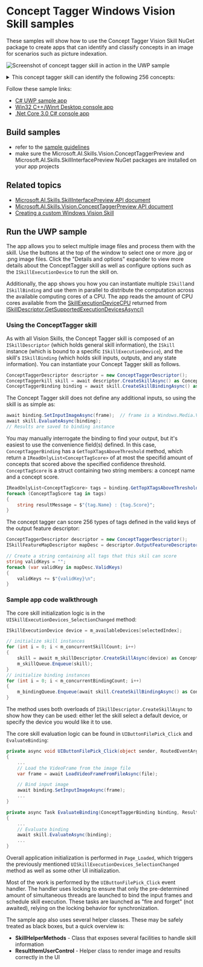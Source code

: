 # Concept Tagger Windows Vision Skill samples

These samples will show how to use the Concept Tagger Vision Skill NuGet package to create apps that can identify and classify concepts in an image for scenarios such as picture indexation. 

![Screenshot of concept tagger skill in action in the UWP sample](./doc/sample_app.jpg)

<details>
<summary>This concept tagger skill can identify the following 256 concepts:</summary>
<p>

Column1
- airplane;aircraft;airliner;airplanes;plane;planes
- animal;animals
- aquarium;aquariums
- archery;archer;archers
- art
- art gallery
- aurora;aurora borealis;auroras;northern lights
- baby;babies;infant;infants;newborn;newborns
- backpack;backpacks;knapsack
- backyard;backyards;yard;yards
- baking;bake
- ball
- ballroom dance;ballroom dancing
- bar
- barcode;UPC
- barn;barns
- baseball
- basketball
- beach;beaches;beachfront;beachside;sandy beach;coast;shore
- beard;beards;facial hair
- beer;beers
- bicycle;bicycles
- bike;bikes
- bird;birds
- birthday;birthdays
- black
- black and white
- blue
- board game;board games
- boat;boats
- bonfire
- book;books
- bowling
- branch
- bread
- bridge;bridges
- brown
- building;buildings
- bus;buses
- butterfly;butterflies
- cable car;cable cars
- cake;cakes
- camera;cameras
- camp;camps;camping
- canoe;canoes
- canyon;canyons
- car;cars
- casino;casinos;gambling
- castle;castles
- cat;cats
- cave;caves;cavern;caverns
- celebration;celebrations
- cellphone;cellphones;mobile phone
- cheerleading;cheerleader;cheerleaders
- chess
- chocolate;chocolates
- Christmas decor
- Christmas;Xmas
- cliff;cliffs
- climb;climbing;climbs
- clock
- clown;clowns
- collage;collages
- computer;computers
- concert;concerts
- cook;cooked;cooking;cooks
- cricket
- crowd;crowds;people;crowded
- cruise ship;cruise liner;cruise ships;cruiseship;cruiseships
- dance;dancers;dances;dancing
- deck;decks;patio;patios
- desert;deserts
- dessert;desserts
- Diwali;Deewali;Deepawali
- document;documents
- dog;dogs;puppy
- draw;drawing;paint;painting
- dress;attire;dresses
- drink;drinks
- duck;ducks
- dune
- easter
- eat;eats;ate;eating
- factory;factories
- fair
- farm;farms
- ferris wheel
- field hockey
- fire department
- fire;blaze;fires
- fireplace;fireplaces;hearth;wood stove;woodstove
- fireworks;firecrackers;firework
- fish;marine life
- flower;floral;flowers
- fog;foggy;mist
- food
- football
- forest;forests
- fruit;fruits
- glacier;glaciers
- glass
- golf;golfing
- graduation
- green
- grey
- group
- guitar;guitars
- gymnast;gymnastics;gymnasts
- halloween
- hanukkah;Hannukah;Hanukah;Hanukka;Chanukah
- helicopter;helicopters
- hike;hikes;hiking
- hockey
- holiday;holidays
- home
- horse;horses
- hot tub;jacuzzi;hot tubs
- hotel;hotels
- house;houses
- hummingbird;hummingbirds
- ice
- ice hockey
- ice skating;skating
- icicle;icicles
- identification;identifications;ID
- jungle
- kayak;kayaking;kayaks
- kid;children;child;kids
- kiss;kisses;kissing
- kitchen;kitchens
- kitten
- lake;lakes;pond
- landmark
- lego;block;blocks
- lighthouse;lighthouses;beacon
- lightning
- martial art
- mask;masks
- meme
- menu;menus
- miniature golf;mini golf
- monument;monuments
- moon;lunar
- motorcycle;motorbike;motorcycles
- mountain range
- mountain;mountains
- museum;museums
- music
- musical theatre
- nature
- nebula
- newspaper;newspapers
- night;nights;dark;darkness
- office;workplace;offices
- orange
- outdoor;outside;outdoors
- palace;palaces;mansion;mansions
- paper;papers
- park;parks;recreation
- parking;parked;parking lot
- pen;pens
- penguin;penguins
- person
- pet;pets
- phone;phones
- piano
- picnic;picnics
- pier;piers;dock;docks;wharf
- pink
- pizza;pizzas
- playground;playgrounds
- pool;pools
- portrait;portraits
- poster;flyer;posters;flyers
- presentation;presenting;slide;slides
- prom;proms
- purple
- race track;race tracks;racetrack;racetracks;raceway;track
- rainbow
- ranch;ranches
- receipt;receipts;bill
- red
- reef;coral reef;reefs
- restaurant;eatery;restaurants
- rock climbing
- rowing;rowers
- run;running;ran;jogging;sprint;jog
- safari;safaris
- sail
- sailboat;sailboats;sailing
- saint Patrick's Day
- screenshot;screencap;screengrab;screenshots
- scuba diving;scuba;scuba dive;diving
- selfies;selfie
- ship;ships
- silhouette;silhouettes;shadow;shadows
- skateboard;skateboarding;skateboards;skate;skater
- ski;skis;skier;skiers;skiing
- sky
- skyline;cityscape;skylines
- skyscraper;skyscrapers
- smile;smiling;smiles;grin;grins;grinning
- snow;snows
- soccer
- softball
- sport;sports
- stadium;stadiums
- stained glass
- star;stars
- statue;statues
- storm;storms
- street;streets;road;roads
- stuffed toy
- sunglasses
- sunset
- surf;surfer;surfers;surfing
- swamp;swamps
- swim;swam;swimmers;swimming;swims
- swimming pool;swimming pools
- table;tables;desk;desks
- teal
- telephone
- tennis
- thanksgiving
- theatre;theatres;theater;theaters
- tower;towers
- toy;toys
- tractor;tractors
- train;trains
- tree;trees
- truck;trucks
- trunk
- tubing
- turtle;turtles;tortoise;tortoises
- umbrella
- vacation
- valentine's Day;valentine;valentines
- vehicle;vehicles;transit
- vineyard;vineyards;winery
- volleyball;volley ball
- wakeboard;wakeboarders;wakeboarding
- water
- water park
- waterfall;waterfalls
- waterski
- wedding dress
- wedding reception
- wedding;nuptials;weddings
- white
- whiteboard;whiteboards
- wine;wines
- winter
- wrestle;wrestled;wrestling
- yacht;yachts
- yellow
- zoo
</p>
</details>

Follow these sample links:
- [C# UWP sample app](./cs/ConceptTaggerSample_UWP)
- [Win32 C++/Winrt Desktop console app](./cpp/ConceptTaggerSample_Desktop)
- [.Net Core 3.0 C# console app](./cs/ConceptTaggerSample_NetCore3)

## Build samples
- refer to the [sample guidelines](../README.md)
- make sure the Microsoft.AI.Skills.Vision.ConceptTaggerPreview and Microsoft.AI.Skills.SkillInterfacePreview NuGet packages are installed on your app projects

## Related topics

- [Microsoft.AI.Skills.SkillInterfacePreview API document](../../doc/Microsoft.AI.Skills.SkillInterfacePreview.md)
- [Microsoft.AI.Skills.Vision.ConceptTaggerPreview API document](../../doc/Microsoft.AI.Skills.Vision.ConceptTaggerPreview.md)
- [Creating a custom Windows Vision Skill](../SentimentAnalyzerCustomSkill)

## Run the UWP sample

The app allows you to select multiple image files and process them with the skill. Use the buttons at the top of the window to select one or more .jpg or .png image files. Click the "Details and options" expander to view more details about the ConceptTagger skill as well as configure options such as the `ISkillExecutionDevice` to run the skill on.

Additionally, the app shows you how you can instantiate multiple `ISkill`and `ISkillBinding` and use them in parallel to distribute the computation across the available computing cores of a CPU. The app reads the amount of CPU cores available from the [SkillExecutionDeviceCPU](../../doc/Microsoft.AI.Skills.Vision.ConceptTaggerPreview.md#SkillExecutionDeviceCPU) returned from [ISkillDescriptor.GetSupportedExecutionDevicesAsync()](../../doc/Microsoft.AI.Skills.Vision.ConceptTaggerPreview.md#ISkillDescriptor.GetSupportedExecutionDevicesAsync)

### Using the ConceptTagger skill

As with all Vision Skills, the Concept Tagger skill is composed of an `ISkillDescriptor` (which holds general skill information), the `ISkill` instance (which is bound to a specific `ISkillExecutionDevice`), and the skill's `ISkillBinding` (which holds skill inputs, outputs, and any state information). You can instantiate your Concept Tagger skill as follows.

```csharp
ConceptTaggerDescriptor descriptor = new ConceptTaggerDescriptor();
ConceptTaggerkill skill = await descriptor.CreateSkillAsync() as ConceptTaggerSkill; // If you don't specify an ISkillExecutionDevice, a default will be automatically selected
ConceptTaggerBinding binding = await skill.CreateSkillBindingAsync() as ConceptTaggerBinding;
```

The Concept Tagger skill does not define any additional inputs, so using the skill is as simple as:

```csharp
await binding.SetInputImageAsync(frame);  // frame is a Windows.Media.VideoFrame
await skill.EvaluateAsync(binding);
// Results are saved to binding instance
```

You may manually interrogate the binding to find your output, but it's easiest to use the convenience field(s) defined. In this case, `ConceptTaggerBinding` has a `GetTopXTagsAboveThreshold` method, which return a `IReadOnlyList<ConceptTagScore>` of at most the specifid amount of concepts that scored above the specified confidence threshold. `ConceptTagScore` is a struct containing two string members: a concept name and a concept score.

```csharp
IReadOnlyList<ConceptTagScore> tags = binding.GetTopXTagsAboveThreshold(5, 0.7f);
foreach (ConceptTagScore tag in tags)
{
    string resultMessage = $"{tag.Name} : {tag.Score}";
}
```

The concept tagger can score 256 types of tags defined in the valid keys of the output feature descriptor:
```csharp
ConceptTaggerDescriptor descriptor = new ConceptTaggerDescriptor();
ISkillFeatureMapDescriptor mapDesc = descriptor.OutputFeatureDescriptors.First() as ISkillFeatureMapDescriptor;

// Create a string containing all tags that this skil can score
string validKeys = "";
foreach (var validKey in mapDesc.ValidKeys)
{
    validKeys += $"{validKey}\n";
}
```

### Sample app code walkthrough

The core skill initialization logic is in the `UISkillExecutionDevices_SelectionChanged` method:

```csharp
ISkillExecutionDevice device = m_availableDevices[selectedIndex];

// initialize skill instances
for (int i = 0; i < m_concurrentSkillCount; i++)
{
    skill = await m_skillDescriptor.CreateSkillAsync(device) as ConceptTaggerSkill;
    m_skillQueue.Enqueue(skill);
}
// initialize binding instances
for (int i = 0; i < m_concurrentBindingCount; i++)
{
    m_bindingQueue.Enqueue(await skill.CreateSkillBindingAsync() as ConceptTaggerBinding);
}
```

The method uses both overloads of `ISkillDescriptor.CreateSkillAsync` to show how they can be used: either let the skill select a default device, or specify the device you would like it to use.

The core skill evaluation logic can be found in `UIButtonFilePick_Click` and `EvaluateBinding`:

```csharp
private async void UIButtonFilePick_Click(object sender, RoutedEventArgs e)
{
    ...
    // Load the VideoFrame from the image file
    var frame = await LoadVideoFrameFromFileAsync(file);

    // Bind input image
    await binding.SetInputImageAsync(frame);
    ...
}

private async Task EvaluateBinding(ConceptTaggerBinding binding, ResultItemUserControl resultItem)
{
    ...
    // Evaluate binding
    await skill.EvaluateAsync(binding);
    ...
}
```

Overall application initialization is performed in `Page_Loaded`, which triggers the previously mentioned `UISkillExecutionDevices_SelectionChanged` method as well as some other UI initialization. 

Most of the work is performed by the `UIButtonFilePick_Click` event handler. The handler uses locking to ensure that only the pre-determined amount of simultaneous threads are launched to bind the input frames and schedule skill execution. These tasks are launched as "fire and forget" (not awaited), relying on the locking behavior for synchronization.

The sample app also uses several helper classes. These may be safely treated as black boxes, but a quick overview is:

- **SkillHelperMethods** - Class that exposes several facilities to handle skill information
- **ResultItemUserControl** - Helper class to render image and results correctly in the UI


